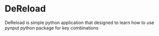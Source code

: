 # DeReload
DeReload is simple python application that designed to learn how to use pynput python package for key combinations
